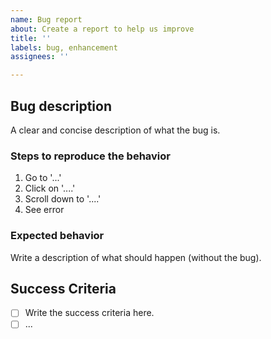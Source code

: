 ```yaml
---
name: Bug report
about: Create a report to help us improve
title: ''
labels: bug, enhancement
assignees: ''

---
```


## Bug description
A clear and concise description of what the bug is.

### Steps to reproduce the behavior
1. Go to '...'
2. Click on '....'
3. Scroll down to '....'
4. See error

### Expected behavior
Write a description of what should happen (without the bug).

## Success Criteria
- [ ] Write the success criteria here.
- [ ] ...
